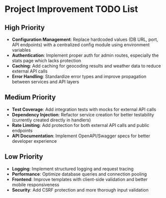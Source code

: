 # Project Improvement TODO List

## High Priority
- **Configuration Management**: Replace hardcoded values (DB URL, port, API endpoints) with a centralized config module using environment variables
- **Authentication**: Implement proper auth for admin routes, especially the stats page which lacks protection
- **Caching**: Add caching for geocoding results and weather data to reduce external API calls
- **Error Handling**: Standardize error types and improve propagation between services and API layers

## Medium Priority
- **Test Coverage**: Add integration tests with mocks for external API calls
- **Dependency Injection**: Refactor service creation for better testability (currently created directly in handlers)
- **Rate Limiting**: Add protection for both external API calls and public endpoints
- **API Documentation**: Implement OpenAPI/Swagger specs for better developer experience

## Low Priority
- **Logging**: Implement structured logging and request tracing
- **Performance**: Optimize database queries and connection pooling
- **Frontend**: Improve templates with client-side validation and better mobile responsiveness
- **Security**: Add CSRF protection and more thorough input validation